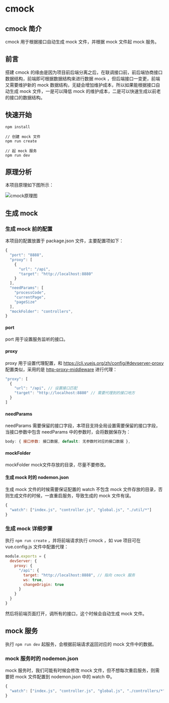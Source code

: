 # cmock

## cmock 简介

cmock 用于根据接口自动生成 mock 文件，并根据 mock 文件起 mock 服务。

## 前言

搭建 cmock 的缘由是因为项目前后端分离之后，在联调接口前，前后端协商接口数据结构，前端即可根据数据结构来进行数据 mock ，但后端接口一变更，前端又需要维护新的 mock 数据结构，无疑会增加维护成本，所以如果能根据接口自动生成 mock 文件，一是可以降低 mock 的维护成本，二是可以快速生成以前老的接口的数据结构。

## 快速开始

```
npm install

// 创建 mock 文件
npm run create

// 起 mock 服务
npm run dev
```

## 原理分析

本项目原理如下图所示：

![cmock原理图](https://img.fxss.work/article-164303624400033-production.png)

## 生成 mock

### 生成 mock 前的配置

本项目的配置放置于 package.json 文件，主要配置项如下：

```js
{
  "port": "8888",
  "proxy": [
    {
      "url": "/api",
      "target": "http://localhost:8880"
    }
  ],
  "needParams": [
    "processCode",
    "currentPage",
    "pageSize"
  ],
  "mockFolder": "controllers",
}
```

#### port

port 用于设置服务监听的接口。

#### proxy

proxy 用于设置代理配置，和 https://cli.vuejs.org/zh/config/#devserver-proxy 配置类似，采用的是 [http-proxy-middleware](https://github.com/chimurai/http-proxy-middleware) 进行代理：

```js
"proxy": [
  {
    "url": "/api", // 设置接口匹配
    "target": "http://localhost:8880" // 需要代理到的接口地方
  }
]
```

#### needParams

needParams 需要保留的接口字段，本项目支持全局设置需要保留的接口字段，当接口参数中包含 needParams 中的参数时，会将数据保存为：

```js
body: { 接口参数: 接口数据, default: 无参数时对应的接口数据 },
```

#### mockFolder

mockFolder mock文件存放的目录，尽量不要修改。

#### 生成 mock 时的 nodemon.json

生成 mock 文件的时候需要保证配置的 watch 不包含 mock 文件存放的目录，否则生成文件的时候，一直重启服务，导致生成的 mock 文件有误。

```js
{
  "watch": ["index.js", "controller.js", "global.js", "./util/*"]
}
```

### 生成 mock 详细步骤

执行 `npm run create` ，并将前端请求执行 cmock ，如 vue 项目可在 vue.config.js 文件中配置代理：

```js
module.exports = {
  devServer: {
    proxy: {
      "/api": {
        target: "http://localhost:8888", // 指向 cmock 服务
        ws: true,
        changeOrigin: true
      }
    }
  }
}
```

然后将前端页面打开，调所有的接口，这个时候会自动生成 mock 文件。

## mock 服务

执行 `npm run dev` 起服务，会根据前端请求返回对应的 mock 文件中的数据。

### mock 服务时的 nodemon.json

mock 服务时，我们可能有时候会修改 mock 文件，但不想每次重启服务，则需要把 mock 文件配置到 nodemon.json 中的 watch 中。

```js
{
  "watch": ["index.js", "controller.js", "global.js", "./controllers/*" "./util/*"]
}
```
